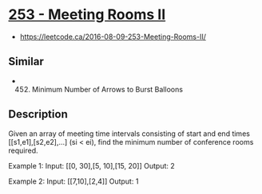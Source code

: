 # [253 - Meeting Rooms II](https://leetcode.ca/all/25e.html)
- https://leetcode.ca/2016-08-09-253-Meeting-Rooms-II/

## Similar 
- 452. Minimum Number of Arrows to Burst Balloons

## Description
Given an array of meeting time intervals consisting of start and end times [[s1,e1],[s2,e2],...] (si < ei), find the minimum number of conference rooms required.

Example 1:
Input: [[0, 30],[5, 10],[15, 20]]
Output: 2

Example 2:
Input: [[7,10],[2,4]]
Output: 1